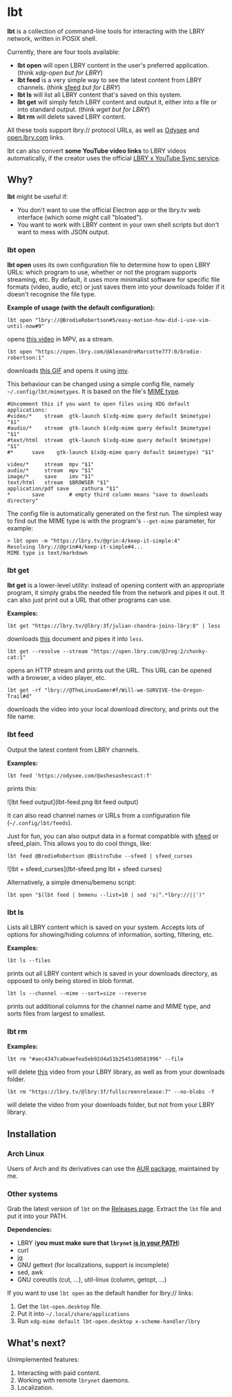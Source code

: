 # lbt

**lbt** is a collection of command-line tools for interacting with the LBRY network, written in POSIX shell.

Currently, there are four tools available:

* **lbt open** will open LBRY content in the user's preferred application. (think *xdg-open but for LBRY*)
* **lbt feed** is a very simple way to see the latest content from LBRY channels. (think [sfeed](https://codemadness.org/sfeed-simple-feed-parser.html) *but for LBRY*)
* **lbt ls** will list all LBRY content that's saved on this system.
* **lbt get** will simply fetch LBRY content and output it, either into a file or into standard output. (think *wget but for LBRY*)
* **lbt rm** will delete saved LBRY content.

All these tools support lbry:// protocol URLs, as well as [Odysee](https://odysee.com) and [open.lbry.com](https://open.lbry.com) links.

lbt can also convert **some YouTube video links** to LBRY videos automatically, if the creator uses the official [LBRY x YouTube Sync service](https://lbry.com/youtube).

## Why?

**lbt** might be useful if:

* You don't want to use the official Electron app or the lbry.tv web interface (which some might call "bloated").
* You want to work with LBRY content in your own shell scripts but don't want to mess with JSON output.

### lbt open

**lbt open** uses its own configuration file to determine how to open LBRY URLs: which program to use, whether or not the program supports streaming, etc. By default, it uses more minimalist software for specific file formats (video, audio, etc) or just saves them into your downloads folder if it doesn't recognise the file type.

**Example of usage (with the default configuration):**

`lbt open "lbry://@BrodieRobertson#5/easy-motion-how-did-i-use-vim-until-now#9"`

opens [this video](https://open.lbry.com/@BrodieRobertson:5/easy-motion-how-did-i-use-vim-until-now:9) in MPV, as a stream.

`lbt open "https://open.lbry.com/@AlexandreMarcotte777:0/brodie-robertson:1"`

downloads [this GIF](https://open.lbry.com/@AlexandreMarcotte777:0/brodie-robertson:1) and opens it using [imv](https://github.com/eXeC64/imv).

This behaviour can be changed using a simple config file, namely `~/.config/lbt/mimetypes`. It is based on the file's [MIME type](https://developer.mozilla.org/en-US/docs/Web/HTTP/Basics_of_HTTP/MIME_types).

```
#Uncomment this if you want to open files using XDG default applications:
#video/*	stream	gtk-launch $(xdg-mime query default $mimetype) "$1"
#audio/*	stream	gtk-launch $(xdg-mime query default $mimetype) "$1"
#text/html	stream	gtk-launch $(xdg-mime query default $mimetype) "$1"
#*		save	gtk-launch $(xdg-mime query default $mimetype) "$1"

video/*		stream	mpv "$1"
audio/*		stream	mpv "$1"
image/*		save	imv "$1"
text/html	stream	$BROWSER "$1"
application/pdf	save	zathura "$1"
*		save 		# empty third column means "save to downloads directory"
```

The config file is automatically generated on the first run. The simplest way to find out the MIME type is with the program's `--get-mime` parameter, for example:

```
> lbt open -m "https://lbry.tv/@grin:4/keep-it-simple:4"
Resolving lbry://@grin#4/keep-it-simple#4...
MIME type is text/markdown
```

### lbt get

**lbt get** is a lower-level utility: instead of opening content with an appropriate program, it simply grabs the needed file from the network and pipes it out. It can also just print out a URL that other programs can use.

**Examples:**

`lbt get "https://lbry.tv/@lbry:3f/julian-chandra-joins-lbry:8" | less`

downloads [this](https://lbry.tv/@lbry:3f/julian-chandra-joins-lbry:8) document and pipes it into `less`.

`lbt get --resolve --stream "https://open.lbry.com/@Jreg:2/chonky-cat:1"`

opens an HTTP stream and prints out the URL. This URL can be opened with a browser, a video player, etc.

`lbt get -rf "lbry://@TheLinuxGamer#f/Will-we-SURVIVE-the-Oregon-Trail#d"`

downloads the video into your local download directory, and prints out the file name.

### lbt feed

Output the latest content from LBRY channels.

**Examples:**

`lbt feed 'https://odysee.com/@ashesashescast:f'`

prints this:

![lbt feed output](lbt-feed.png lbt feed output)

It can also read channel names or URLs from a configuration file (`~/.config/lbt/feeds`).

Just for fun, you can also output data in a format compatible with [sfeed](https://codemadness.org/sfeed-simple-feed-parser.html) or sfeed_plain. This allows you to do cool things, like:

`lbt feed @BrodieRobertson @DistroTube --sfeed | sfeed_curses`

![lbt + sfeed_curses](lbt-sfeed.png lbt + sfeed curses)

Alternatively, a simple dmenu/bemenu script:

`lbt open "$(lbt feed | bemenu --list=10 | sed 's|^.*lbry://||')"`

### lbt ls

Lists all LBRY content which is saved on your system. Accepts lots of options for showing/hiding columns of information, sorting, filtering, etc.

**Examples:**

`lbt ls --files`

prints out all LBRY content which is saved in your downloads directory, as opposed to only being stored in blob format.

`lbt ls --channel --mime --sort=size --reverse`

prints out additional columns for the channel name and MIME type, and sorts files from largest to smallest.

### lbt rm

**Examples:**

`lbt rm "#aec4347ca0eaefea5eb92d4a51b25451d0581996" --file`

will delete [this](https://open.lbry.com/@davidpakman:7/how-the-internet-destroyed-your-brain:a) video from your LBRY library, as well as from your downloads folder.

`lbt rm "https://lbry.tv/@lbry:3f/fullscreenrelease:7" --no-blobs -f`

will delete the video from your downloads folder, but not from your LBRY library.

## Installation

### Arch Linux

Users of Arch and its derivatives can use the [AUR package](https://aur.archlinux.org/packages/lbt/), maintained by me.

### Other systems

Grab the latest version of `lbt` on the [Releases page](https://gitlab.com/gardenappl/lbt/-/releases). Extract the `lbt` file and put it into your PATH.

**Dependencies:**

* LBRY (**you must make sure that `lbrynet` [is in your PATH](https://lbry.com/faq/how-to-cli)**)
* curl
* [jq](https://stedolan.github.io/jq/)
* GNU gettext (for localizations, support is incomplete)
* sed, awk
* GNU coreutils (cut, ...), util-linux (column, getopt, ...)


If you want to use `lbt open` as the default handler for lbry:// links:

1. Get the `lbt-open.desktop` file.
2. Put it into `~/.local/share/applications`
3. Run `xdg-mime default lbt-open.desktop x-scheme-handler/lbry`

## What's next?

Unimplemented features:

1. Interacting with paid content.
2. Working with remote `lbrynet` daemons.
3. Localization.

